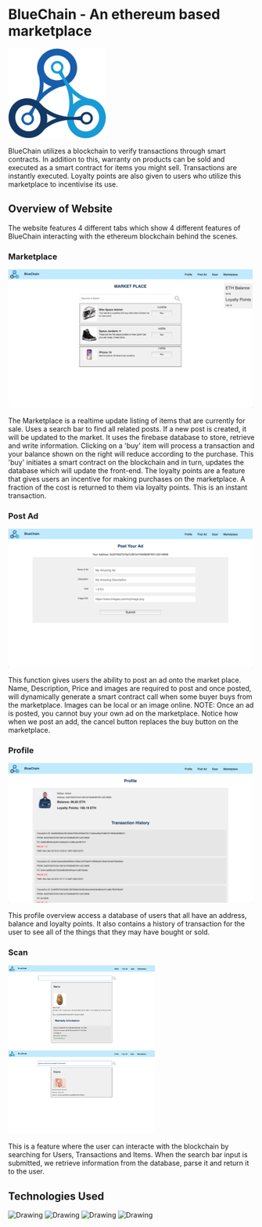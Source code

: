 # BlueChain - An ethereum based marketplace

<img src="https://github.com/asidique/Project-Blue/blob/master/public/Images/logo.png" alt="Drawing" width="200" style="text-align: center;"/>

BlueChain utilizes a blockchain to verify transactions through smart contracts. In addition to this, warranty on products can be sold and executed as a smart contract for items you might sell.
Transactions are instantly executed. Loyalty points are also given to users who utilize this marketplace to incentivise its use.


## Overview of Website

The website features 4 different tabs which show 4 different features of BlueChain interacting with the ethereum blockchain behind the scenes.

### Marketplace

<img src="https://github.com/asidique/Project-Blue/blob/master/public/Images/marketplace.png" alt="Drawing" width="500"/>

The Marketplace is a realtime update listing of items that are currently for sale. Uses a search bar to find all related posts. If a new post is created, it will 
be updated to the market. It uses the firebase database to store, retrieve and write information. Clicking on a 'buy' item will process a
transaction and your balance shown on the right will reduce according to the purchase. This 'buy' initiates a smart contract on the blockchain and
in turn, updates the database which will update the front-end. The loyalty points are a feature that gives users an incentive for making purchases on the marketplace.
A fraction of the cost is returned to them via loyalty points. This is an instant transaction.

### Post Ad

<img src="https://github.com/asidique/Project-Blue/blob/master/public/Images/test1.png" alt="Drawing" width="500"/>

This function gives users the ability to post an ad onto the market place. Name, Description, Price and images are required to post and once posted,
will dynamically generate a smart contract call when some buyer buys from the marketplace. Images can be local or an image online. NOTE: Once
an ad is posted, you cannot buy your own ad on the marketplace. Notice how when we post an add, the cancel button replaces the buy button on the marketplace.

### Profile

<img src="https://github.com/asidique/Project-Blue/blob/master/public/Images/profle.png" alt="Drawing" width="500"/>

This profile overview access a database of users that all have an address, balance and loyalty points. It also contains a history of transaction for the user
to see all of the things that they may have bought or sold.

### Scan

<img src="https://github.com/asidique/Project-Blue/blob/master/public/Images/scan1.png" alt="Drawing" width="300"/>
<img src="https://github.com/asidique/Project-Blue/blob/master/public/Images/scan2.png" alt="Drawing" width="300"/>

This is a feature where the user can interacte with the blockchain by searching for Users, Transactions and Items. When the search bar input is submitted,
we retrieve information from the database, parse it and return it to the user.

## Technologies Used
<img src="https://eternitech.com/wp-content/uploads/2016/12/ReactJS.png" alt="Drawing" width="100"/>
<img src="https://cdn.hashnode.com/res/hashnode/image/upload/w_500/v1513013358424/BJ8dgr3Zf.png" alt="Drawing" width="100"/>
<img src="https://alphabaymarket.com/wp-content/uploads/2017/05/Etherium1.jpg" alt="Drawing" width="100"/>
<img src="https://i2.wp.com/ionicacademy.com/wp-content/uploads/2017/06/firebase-circle.png?ssl=1" alt="Drawing" width="100"/>
